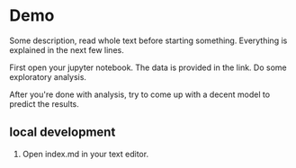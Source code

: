 # Demo

Some description, read whole text before starting something. Everything is explained in the next few lines. 

First open your jupyter notebook. The data is provided in the link. Do some exploratory analysis.

After you're done with analysis, try to come up with a decent model to predict the results.

## local development 

1. Open index.md in your text editor.
